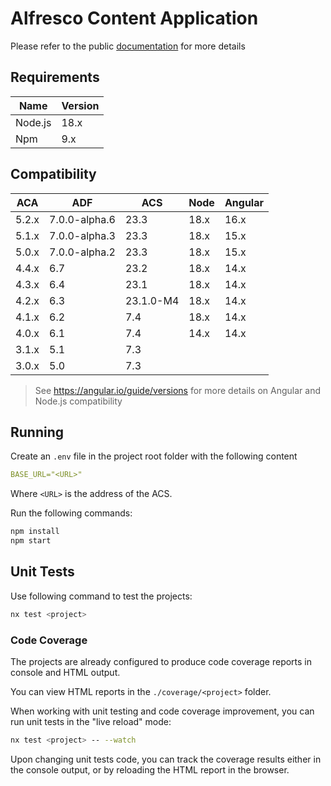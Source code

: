 # Alfresco Content Application

Please refer to the public [documentation](https://alfresco-content-app.netlify.app/) for more details

## Requirements

| Name    | Version |
|---------|---------|
| Node.js | 18.x    |
| Npm     | 9.x     |

## Compatibility

| ACA   | ADF           | ACS       | Node | Angular |
|-------|---------------|-----------|------|--------|
| 5.2.x | 7.0.0-alpha.6 | 23.3      | 18.x | 16.x   |
| 5.1.x | 7.0.0-alpha.3 | 23.3      | 18.x | 15.x   |
| 5.0.x | 7.0.0-alpha.2 | 23.3      | 18.x | 15.x   |
| 4.4.x | 6.7           | 23.2      | 18.x | 14.x   |
| 4.3.x | 6.4           | 23.1      | 18.x | 14.x   |
| 4.2.x | 6.3           | 23.1.0-M4 | 18.x | 14.x   |
| 4.1.x | 6.2           | 7.4       | 18.x | 14.x   |
| 4.0.x | 6.1           | 7.4       | 14.x | 14.x   |
| 3.1.x | 5.1           | 7.3       |      |        |
| 3.0.x | 5.0           | 7.3       |      |        |

> See <https://angular.io/guide/versions> for more details on Angular and Node.js compatibility

## Running

Create an `.env` file in the project root folder with the following content

```yml
BASE_URL="<URL>"
```

Where `<URL>` is the address of the ACS.

Run the following commands:

```sh
npm install
npm start
```

## Unit Tests

Use following command to test the projects:

```sh
nx test <project>
```

### Code Coverage

The projects are already configured to produce code coverage reports in console and HTML output.

You can view HTML reports in the `./coverage/<project>` folder.

When working with unit testing and code coverage improvement, you can run unit tests in the "live reload" mode:

```sh
nx test <project> -- --watch
```

Upon changing unit tests code, you can track the coverage results either in the console output, or by reloading the HTML report in the browser.

